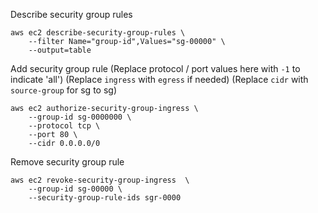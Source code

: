 Describe security group rules

```Shell
aws ec2 describe-security-group-rules \
    --filter Name="group-id",Values="sg-00000" \
    --output=table
```

Add security group rule
(Replace protocol / port values here with `-1` to indicate 'all')
(Replace `ingress` with `egress` if needed)
(Replace `cidr` with `source-group` for sg to sg)

```Shell
aws ec2 authorize-security-group-ingress \
    --group-id sg-0000000 \
    --protocol tcp \
    --port 80 \
    --cidr 0.0.0.0/0
```
 
Remove security group rule
```Shell
aws ec2 revoke-security-group-ingress  \
	--group-id sg-00000 \
	--security-group-rule-ids sgr-0000
``` 